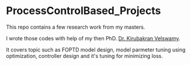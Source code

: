 # ProcessControlBased_Projects

This repo contains a few research work from my masters. 

I wrote those codes with help of my then PhD. [Dr. Kirubakran Velswamy](https://scholar.google.com/citations?user=zfUBaFMAAAAJ&hl=en&oi=ao).

It covers topic such as FOPTD model design, model parmeter tuning using optimization, controller design and it's tuning for  minimizing loss.
